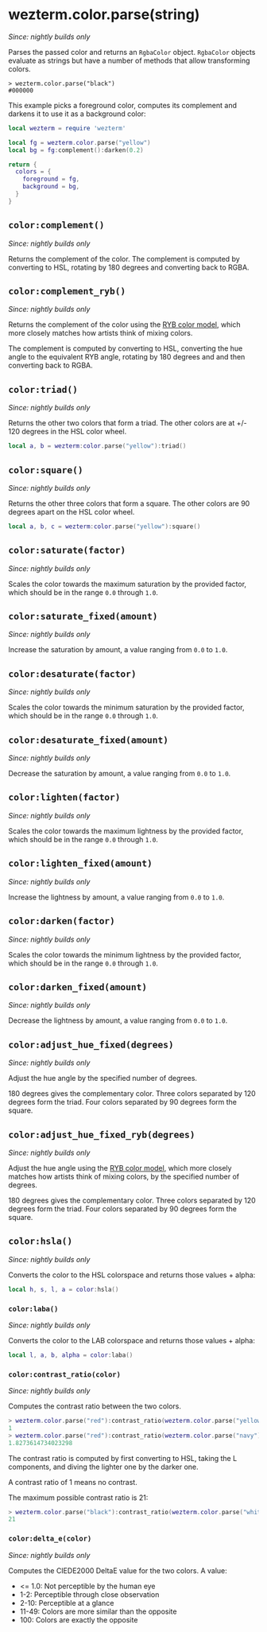 # wezterm.color.parse(string)

*Since: nightly builds only*

Parses the passed color and returns an `RgbaColor` object.
`RgbaColor` objects evaluate as strings but have a number of methods
that allow transforming colors.

```
> wezterm.color.parse("black")
#000000
```

This example picks a foreground color, computes its complement
and darkens it to use it as a background color:

```lua
local wezterm = require 'wezterm'

local fg = wezterm.color.parse("yellow")
local bg = fg:complement():darken(0.2)

return {
  colors = {
    foreground = fg,
    background = bg,
  }
}
```

## `color:complement()`

*Since: nightly builds only*

Returns the complement of the color. The complement is computed
by converting to HSL, rotating by 180 degrees and converting back
to RGBA.

## `color:complement_ryb()`

*Since: nightly builds only*

Returns the complement of the color using the [RYB color
model](https://en.wikipedia.org/wiki/RYB_color_model), which more closely
matches how artists think of mixing colors.

The complement is computed by converting to HSL, converting the
hue angle to the equivalent RYB angle, rotating by 180 degrees and
and then converting back to RGBA.

## `color:triad()`

*Since: nightly builds only*

Returns the other two colors that form a triad. The other colors
are at +/- 120 degrees in the HSL color wheel.

```lua
local a, b = wezterm:color.parse("yellow"):triad()
```

## `color:square()`

*Since: nightly builds only*

Returns the other three colors that form a square. The other colors
are 90 degrees apart on the HSL color wheel.

```lua
local a, b, c = wezterm:color.parse("yellow"):square()
```

## `color:saturate(factor)`

*Since: nightly builds only*

Scales the color towards the maximum saturation by the provided factor, which
should be in the range `0.0` through `1.0`.

## `color:saturate_fixed(amount)`

*Since: nightly builds only*

Increase the saturation by amount, a value ranging from `0.0` to `1.0`.

## `color:desaturate(factor)`

*Since: nightly builds only*

Scales the color towards the minimum saturation by the provided factor, which
should be in the range `0.0` through `1.0`.

## `color:desaturate_fixed(amount)`

*Since: nightly builds only*

Decrease the saturation by amount, a value ranging from `0.0` to `1.0`.

## `color:lighten(factor)`

*Since: nightly builds only*

Scales the color towards the maximum lightness by the provided factor, which
should be in the range `0.0` through `1.0`.

## `color:lighten_fixed(amount)`

*Since: nightly builds only*

Increase the lightness by amount, a value ranging from `0.0` to `1.0`.

## `color:darken(factor)`

*Since: nightly builds only*

Scales the color towards the minimum lightness by the provided factor, which
should be in the range `0.0` through `1.0`.

## `color:darken_fixed(amount)`

*Since: nightly builds only*

Decrease the lightness by amount, a value ranging from `0.0` to `1.0`.

## `color:adjust_hue_fixed(degrees)`

*Since: nightly builds only*

Adjust the hue angle by the specified number of degrees.

180 degrees gives the complementary color.
Three colors separated by 120 degrees form the triad.
Four colors separated by 90 degrees form the square.

## `color:adjust_hue_fixed_ryb(degrees)`

*Since: nightly builds only*

Adjust the hue angle using the [RYB color model](https://en.wikipedia.org/wiki/RYB_color_model), which more closely
matches how artists think of mixing colors, by the specified number of degrees.

180 degrees gives the complementary color.
Three colors separated by 120 degrees form the triad.
Four colors separated by 90 degrees form the square.

## `color:hsla()`

*Since: nightly builds only*

Converts the color to the HSL colorspace and returns those values + alpha:

```lua
local h, s, l, a = color:hsla()
```

### `color:laba()`

*Since: nightly builds only*

Converts the color to the LAB colorspace and returns those values + alpha:

```lua
local l, a, b, alpha = color:laba()
```

### `color:contrast_ratio(color)`

*Since: nightly builds only*

Computes the contrast ratio between the two colors.

```lua
> wezterm.color.parse("red"):contrast_ratio(wezterm.color.parse("yellow"))
1
> wezterm.color.parse("red"):contrast_ratio(wezterm.color.parse("navy"))
1.8273614734023298
```

The contrast ratio is computed by first converting to HSL, taking the L
components, and diving the lighter one by the darker one.

A contrast ratio of 1 means no contrast.

The maximum possible contrast ratio is 21:

```lua
> wezterm.color.parse("black"):contrast_ratio(wezterm.color.parse("white"))
21
```

### `color:delta_e(color)`

*Since: nightly builds only*

Computes the CIEDE2000 DeltaE value for the two colors.
A value:

* <= 1.0: Not perceptible by the human eye
* 1-2: Perceptible through close observation
* 2-10: Perceptible at a glance
* 11-49: Colors are more similar than the opposite
* 100: Colors are exactly the opposite


